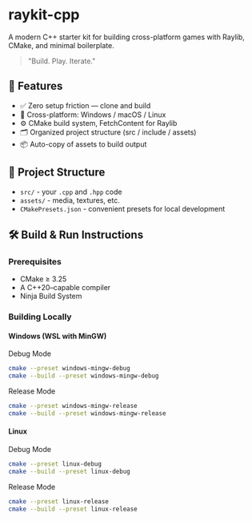 # raykit-cpp
A modern C++ starter kit for building cross-platform games with Raylib, CMake, and minimal boilerplate.
> "Build. Play. Iterate."

## 🧩 Features
* ✅ Zero setup friction — clone and build
* 🎯 Cross-platform: Windows / macOS / Linux
* ⚙️ CMake build system, FetchContent for Raylib
* 🗂️ Organized project structure (src / include / assets)
* 📦 Auto-copy of assets to build output

## 📂 Project Structure
* `src/` - your `.cpp` and `.hpp` code
* `assets/` - media, textures, etc.
* `CMakePresets.json` - convenient presets for local development

## 🛠️ Build & Run Instructions
### Prerequisites
* CMake ≥ 3.25
* A C++20–capable compiler
* Ninja Build System

### Building Locally 
#### Windows (WSL with MinGW)
Debug Mode
```bash
cmake --preset windows-mingw-debug
cmake --build --preset windows-mingw-debug
```
Release Mode
```bash
cmake --preset windows-mingw-release
cmake --build --preset windows-mingw-release
```

#### Linux
Debug Mode
```bash
cmake --preset linux-debug
cmake --build --preset linux-debug
```
Release Mode
```bash
cmake --preset linux-release
cmake --build --preset linux-release
```
